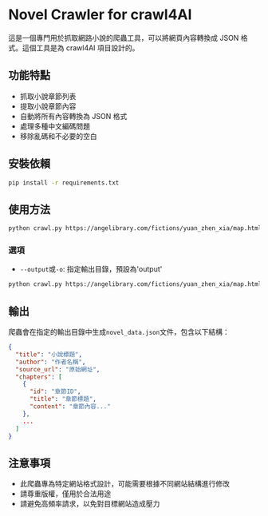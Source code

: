 # Novel Crawler for crawl4AI

這是一個專門用於抓取網路小說的爬蟲工具，可以將網頁內容轉換成 JSON 格式。這個工具是為 crawl4AI 項目設計的。

## 功能特點

- 抓取小說章節列表
- 提取小說章節內容
- 自動將所有內容轉換為 JSON 格式
- 處理多種中文編碼問題
- 移除亂碼和不必要的空白

## 安裝依賴

```bash
pip install -r requirements.txt
```

## 使用方法

```bash
python crawl.py https://angelibrary.com/fictions/yuan_zhen_xia/map.html
```

### 選項

- `--output`或`-o`: 指定輸出目錄，預設為'output'

```bash
python crawl.py https://angelibrary.com/fictions/yuan_zhen_xia/map.html --output novel_data
```

## 輸出

爬蟲會在指定的輸出目錄中生成`novel_data.json`文件，包含以下結構：

```json
{
  "title": "小說標題",
  "author": "作者名稱",
  "source_url": "原始網址",
  "chapters": [
    {
      "id": "章節ID",
      "title": "章節標題",
      "content": "章節內容..."
    },
    ...
  ]
}
```

## 注意事項

- 此爬蟲專為特定網站格式設計，可能需要根據不同網站結構進行修改
- 請尊重版權，僅用於合法用途
- 請避免高頻率請求，以免對目標網站造成壓力
